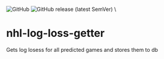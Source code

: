 ![GitHub](https://img.shields.io/github/license/cole-titze/nhl-log-loss-getter?color=bright%20green&label=License)
![GitHub release (latest SemVer)](https://img.shields.io/github/v/release/cole-titze/nhl-log-loss-getter?label=Release)
\

# nhl-log-loss-getter
Gets log losess for all predicted games and stores them to db
